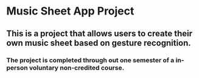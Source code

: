# Music Sheet App Project

## This is a project that allows users to create their own music sheet based on gesture recognition. 

### The project is completed through out one semester of a in-person voluntary non-credited course.